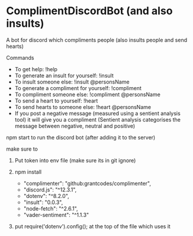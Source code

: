 # ComplimentDiscordBot (and also insults)
A bot for discord which compliments people
(also insults people and send hearts)

Commands
* To get help: !help 
* To generate an insult for yourself: !insult
* To insult someone else: !insult @personsName
* To generate a compliment for yourself: !compliment
* To compliment someone else: !compliment @personsName
* To send a heart to yourself: !heart
* To send hearts to someone else: !heart @personsName
* If you post a negative message (measured using a sentient analysis tool) it will give you a compliment (Sentient analysis categorises the message between negative, neutral and positive)

npm start to run the discord bot (after adding it to the server)

make sure to 
1. Put token into env file (make sure its in git ignore)
2. npm install
   * "complimenter": "github:grantcodes/complimenter",
   * "discord.js": "^12.3.1",
   * "dotenv": "^8.2.0",
   * "insult": "0.0.3",
   * "node-fetch": "^2.6.1",
   * "vader-sentiment": "^1.1.3"
  
3. put require('dotenv').config(); at the top of the file which uses it 
